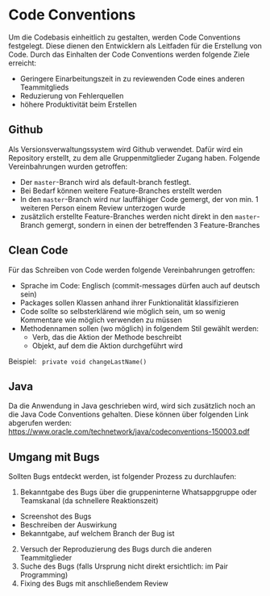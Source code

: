 # Code Conventions
Um die Codebasis einheitlich zu gestalten, werden Code Conventions festgelegt. Diese dienen den Entwicklern als Leitfaden für die Erstellung von Code. Durch das Einhalten der Code Conventions werden folgende Ziele erreicht:
* Geringere Einarbeitungszeit in zu reviewenden Code eines anderen Teammitglieds
* Reduzierung von Fehlerquellen
* höhere Produktivität beim Erstellen

## Github
Als Versionsverwaltungssystem wird Github verwendet. Dafür wird ein Repository erstellt, zu dem alle Gruppenmitglieder Zugang haben.
Folgende Vereinbahrungen wurden getroffen:
* Der `master`-Branch wird als default-branch festlegt.
* Bei Bedarf können weitere Feature-Branches erstellt werden
* In den `master`-Branch wird nur lauffähiger Code gemergt, der von min. 1 weiteren Person einem Review unterzogen wurde
* zusätzlich erstellte Feature-Branches werden nicht direkt in den `master`-Branch gemergt, sondern in einen der betreffenden 3 Feature-Branches

## Clean Code
Für das Schreiben von Code werden folgende Vereinbahrungen getroffen:
* Sprache im Code: Englisch (commit-messages dürfen auch auf deutsch sein)
* Packages sollen Klassen anhand ihrer Funktionalität klassifizieren
* Code sollte so selbsterklärend wie möglich sein, um so wenig Kommentare wie möglich verwenden zu müssen
* Methodennamen sollen (wo möglich) in folgendem Stil gewählt werden:
    * Verb, das die Aktion der Methode beschreibt
    * Objekt, auf dem die Aktion durchgeführt wird

Beispiel:
``
private void changeLastName()``
## Java
Da die Anwendung in Java geschrieben wird, wird sich zusätzlich noch an die Java Code Conventions gehalten.
Diese können über folgenden Link abgerufen werden: https://www.oracle.com/technetwork/java/codeconventions-150003.pdf
## Umgang mit Bugs
Sollten Bugs entdeckt werden, ist folgender Prozess zu durchlaufen:
1. Bekanntgabe des Bugs über die gruppeninterne Whatsappgruppe oder Teamskanal (da schnellere Reaktionszeit)
* Screenshot des Bugs
* Beschreiben der Auswirkung
* Bekanntgabe, auf welchem Branch der Bug ist
2. Versuch der Reproduzierung des Bugs durch die anderen Teammitglieder
3. Suche des Bugs (falls Ursprung nicht direkt ersichtlich: im Pair Programming)
4. Fixing des Bugs mit anschließendem Review
